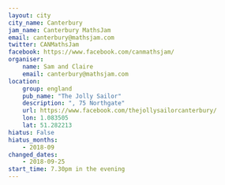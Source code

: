 ```yaml
---
layout: city                                           
city_name: Canterbury                                                               
jam_name: Canterbury MathsJam
email: canterbury@mathsjam.com
twitter: CANMathsJam
facebook: https://www.facebook.com/canmathsjam/
organiser:
    name: Sam and Claire
    email: canterbury@mathsjam.com
location:
    group: england
    pub_name: "The Jolly Sailor"
    description: ", 75 Northgate"
    url: https://www.facebook.com/thejollysailorcanterbury/
    lon: 1.083505
    lat: 51.282213
hiatus: False
hiatus_months:
    - 2018-09
changed_dates: 
    - 2018-09-25
start_time: 7.30pm in the evening
---
```

